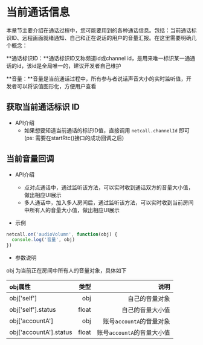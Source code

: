 # <span id="当前通话信息">当前通话信息</span>

本章节主要介绍在通话过程中，您可能要用到的各种通话信息。包括：当前通话标识ID、远程画面就绪通知、自己和正在说话的用户的音量汇报。在这里需要明确几个概念：

**通话标识ID：**通话标识ID又称频道id或channel id，是用来唯一标识某一通通话的id，该id是全局唯一的，建议开发者自己维护

**音量：**音量是当前通话过程中，所有参与者说话声音大小的实时监听值，开发者可以将该值图形化，方便用户查看

## <span id="获取当前通话标识ID">获取当前通话标识 ID</span>

- API介绍
  - 如果想要知道当前通话的标识ID值，直接调用 `netcall.channelId` 即可 (ps: 需要在startRtc()接口的成功回调之后)

## <span id="当前音量回调">当前音量回调</span>

- API介绍
  - 点对点通话中，通过监听该方法，可以实时收到通话双方的音量大小值，做出相应UI展示
  - 多人通话中，加入多人房间后，通过监听该方法，可以实时收到当前房间中所有人的音量大小值，做出相应UI展示

- 示例

```js
netcall.on('audioVolumn', function(obj) {
  console.log('音量', obj)
})
```

- 参数说明

obj 为当前正在房间中所有人的音量对象，具体如下

| obj属性|类型 |说明 |
| :-------- | --------:| --------:|
| obj['self'] |obj|自己的音量对象|
| obj['self'].status |float|自己的音量大小值|
| obj['accountA'] |obj|账号`accountA`的音量对象|
| obj['accountA'].status |float|账号`accountA`的音量大小值|